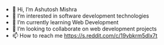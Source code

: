 - 👋 Hi, I’m Ashutosh Mishra
- 👀 I’m interested in software development technologies
- 🌱 I’m currently learning Web Development
- 💞️ I’m looking to collaborate on web development projects
- 📫 How to reach me https://s.reddit.com/c/19vbkrm5dlx7t

<!---
amish6699/amish6699 is a ✨ special ✨ repository because its `README.md` (this file) appears on your GitHub profile.
You can click the Preview link to take a look at your changes.
--->
